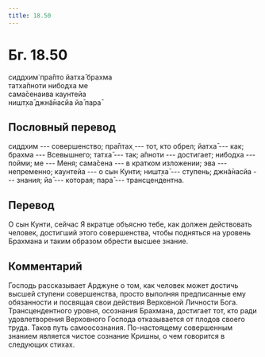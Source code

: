 ```yaml
---
title: 18.50
---
```


# Бг. 18.50
сиддхим̇ пра̄пто йатха̄ брахма<br/>
татха̄пноти нибодха ме<br/>
сама̄сенаива каунтейа<br/>
ништ̣ха̄ джн̃а̄насйа йа̄ пара̄
## Пословный перевод

сиддхим --- совершенство; пра̄птах̣ --- тот, кто обрел; йатха̄ --- как;
брахма --- Всевышнего; татха̄ --- так; а̄пноти --- достигает; нибодха ---
пойми; ме --- Меня; сама̄сена --- в кратком изложении; эва ---
непременно; каунтейа --- о сын Кунти; ништ̣ха̄ --- ступень; джн̃а̄насйа ---
знания; йа̄ --- которая; пара̄ --- трансцендентна.

## Перевод

О сын Кунти, сейчас Я вкратце объясню тебе, как должен действовать
человек, достигший этого совершенства, чтобы подняться на уровень
Брахмана и таким образом обрести высшее знание.

## Комментарий

Господь рассказывает Арджуне о том, как человек может достичь высшей
ступени совершенства, просто выполняя предписанные ему обязанности и
посвящая свои действия Верховной Личности Бога. Трансцендентного уровня,
осознания Брахмана, достигает тот, кто ради удовлетворения Верховного
Господа отказывается от плодов своего труда. Таков путь самоосознания.
По-настоящему совершенным знанием является чистое сознание Кришны, о чем
говорится в следующих стихах.
